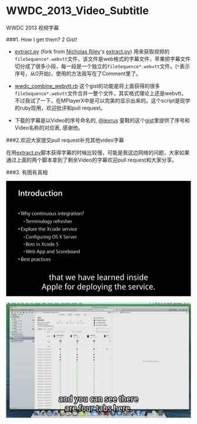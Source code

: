 WWDC_2013_Video_Subtitle
========================
WWDC 2013 视频字幕


###1. How I get them?    2 Gist!

* [extract.py][1] (fork from [Nicholas Riley](https://gist.github.com/nriley)'s [extract.py](https://gist.github.com/nriley/5874460))  用来获取视频的`fileSequence*.webvtt`文件，该文件是web格式的字幕文件，苹果把字幕文件切分成了很多小段，每一段是一个独立的`fileSequence*.webvtt`文件。(`*`表示序号，从0开始)，使用的方法我写在了Comment里了。
	

* [wwdc_combine_webvtt.rb](https://gist.github.com/qiaoxueshi/5992949) 这个gist的功能是将上面获得的很多`fileSequence*.webvtt`文件合并一整个文件，其实格式理论上还是webvtt，不过我试了一下，在MPlayerX中是可以完美的显示出来的。这个script是现学的ruby现用，欢迎批评和pull request。

* 下载的字幕是以Video的序号命名的, [@lexrus](https://github.com/lexrus) 童鞋的这个[gist](https://gist.github.com/lexrus/5792296#file-title-txt)里提供了序号和Video名称的对应表, 感谢他。

###2.欢迎大家提交pull request补充其他video字幕

在用[extract.py][1]脚本获得字幕的时候比较慢，可能是我这边网络的问题，大家如果通过上面的两个脚本拿到了剩余Video的字幕欢迎pull request和大家分享。

###3. 有图有真相

![Pic1](sample_wwdc_subtitle.jpg "Pic1")

![Pic2](sample_wwdc_subtitle2.jpg "Pic2")


[1]: https://gist.github.com/qiaoxueshi/5976402